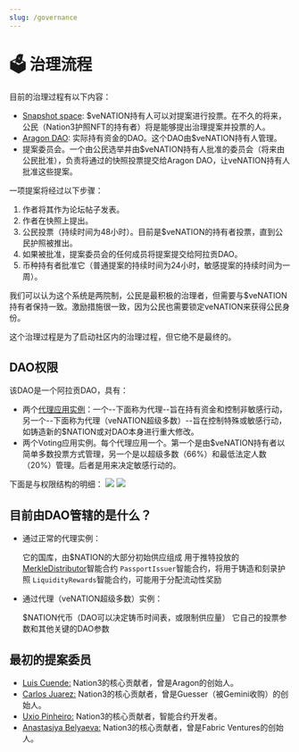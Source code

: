 ```yaml
---
slug: /governance
---
```


# 🗳 治理流程

目前的治理过程有以下内容：

- [Snapshot space](https://vote.nation3.org): $veNATION持有人可以对提案进行投票。在不久的将来，公民（Nation3护照NFT的持有者）将是能够提出治理提案并投票的人。
- [Aragon DAO](https://client.aragon.org/#/nation3): 实际持有资金的DAO。这个DAO由$veNATION持有人管理。
- 提案委员会。一个由公民选举并由$veNATION持有人批准的委员会（将来由公民批准），负责将通过的快照投票提交给Aragon DAO，让veNATION持有人批准这些提案。

一项提案将经过以下步骤：

1. 作者将其作为论坛帖子发表。
2. 作者在快照上提出。
3. 公民投票（持续时间为48小时）。目前是$veNATION的持有者投票，直到公民护照被推出。
4. 如果被批准，提案委员会的任何成员将提案提交给阿拉贡DAO。
5. 币种持有者批准它（普通提案的持续时间为24小时，敏感提案的持续时间为一周）。

我们可以认为这个系统是两院制，公民是最积极的治理者，但需要与$veNATION持有者保持一致。激励措施很一致，因为公民也需要锁定veNATION来获得公民身份。

这个治理过程是为了启动社区内的治理过程，但它绝不是最终的。

## DAO权限

该DAO是一个阿拉贡DAO，具有：
- 两个[代理应用实例](https://aragon.org/agent "代理应用实例")：一个--下面称为代理--旨在持有资金和控制非敏感行动，另一个--下面称为代理（veNATION超级多数）--旨在控制特殊或敏感行动，如铸造新的$NATION或对DAO本身进行重大修改。
- 两个Voting应用实例。每个代理应用一个。第一个是由$veNATION持有者以简单多数投票方式管理，另一个是以超级多数（66%）和最低法定人数（20%）管理。后者是用来决定敏感行动的。

下面是与权限结构的明细：
![](https://user-images.githubusercontent.com/718208/164224949-10b3c522-9016-4ad8-98e3-c214635237e4.png)
![](https://user-images.githubusercontent.com/718208/164223663-1781297a-a82d-4fc3-a9d1-8cb0b25bba60.png)

## 目前由DAO管辖的是什么？

- 通过正常的代理实例：

    它的国库，由$NATION的大部分初始供应组成
    用于推特投放的[MerkleDistributor](https://etherscan.io/address/0xcab2B7614351649870e4DCC3490Ab692bf3beD60 "MerkleDistributor")智能合约
    `PassportIssuer`智能合约，将用于铸造和刻录护照
    `LiquidityRewards`智能合约，可能用于分配流动性奖励&#x20;

- 通过代理（veNATION超级多数）实例：

    $NATION代币（DAO可以决定铸币时间表，或限制供应量）
    它自己的投票参数和其他关键的DAO参数

## 最初的提案委员

- [Luis Cuende:](https://twitter.com/licuende "Luis Cuende:") Nation3的核心贡献者，曾是Aragon的创始人。
- [Carlos Juarez:](https://twitter.com/0xPaella "Carlos Juarez:") Nation3的核心贡献者，曾是Guesser（被Gemini收购）的创始人。
- [Uxio Pinheiro:](https://twitter.com/0xgallego "Uxio Pinheiro:") Nation3的核心贡献者，智能合约开发者。
- [Anastasiya Belyaeva:](https://twitter.com/anastasiya_vc "Anastasiya Belyaeva:") Nation3的核心贡献者，曾是Fabric Ventures的创始人。

